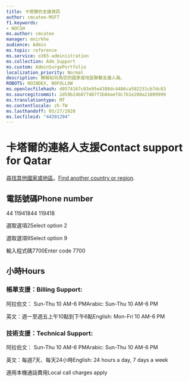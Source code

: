 ```yaml
---
title: 卡塔爾的支援資訊
author: cmcatee-MSFT
f1.keywords:
- NOCSH
ms.author: cmcatee
manager: mnirkhe
audience: Admin
ms.topic: reference
ms.service: o365-administration
ms.collection: Adm_Support
ms.custom: AdminSurgePortfolio
localization_priority: Normal
description: 瞭解如何為您的國家或地區聯繫支援人員。
ROBOTS: NOINDEX, NOFOLLOW
ms.openlocfilehash: d0574167c03e95e4388dc4486ca502231cb7dc83
ms.sourcegitcommit: 2d59b24b877487f3b84aefdc7b1e200a21009999
ms.translationtype: MT
ms.contentlocale: zh-TW
ms.lasthandoff: 05/27/2020
ms.locfileid: "44391294"
---
```

# <a name="contact-support-for-qatar"></a><span data-ttu-id="c849c-103">卡塔爾的連絡人支援</span><span class="sxs-lookup"><span data-stu-id="c849c-103">Contact support for Qatar</span></span>

<span data-ttu-id="c849c-104">[尋找其他國家或地區](../contact-support-for-business-products.md)。</span><span class="sxs-lookup"><span data-stu-id="c849c-104">[Find another country or region](../contact-support-for-business-products.md).</span></span>

## <a name="phone-number"></a><span data-ttu-id="c849c-105">電話號碼</span><span class="sxs-lookup"><span data-stu-id="c849c-105">Phone number</span></span>
<span data-ttu-id="c849c-106">44 119418</span><span class="sxs-lookup"><span data-stu-id="c849c-106">44 119418</span></span>

<span data-ttu-id="c849c-107">選取選項2</span><span class="sxs-lookup"><span data-stu-id="c849c-107">Select option 2</span></span>

<span data-ttu-id="c849c-108">選取選項9</span><span class="sxs-lookup"><span data-stu-id="c849c-108">Select option 9</span></span>

<span data-ttu-id="c849c-109">輸入程式碼7700</span><span class="sxs-lookup"><span data-stu-id="c849c-109">Enter code 7700</span></span>

## <a name="hours"></a><span data-ttu-id="c849c-110">小時</span><span class="sxs-lookup"><span data-stu-id="c849c-110">Hours</span></span>
### <a name="billing-support"></a><span data-ttu-id="c849c-111">帳單支援：</span><span class="sxs-lookup"><span data-stu-id="c849c-111">Billing Support:</span></span>

<span data-ttu-id="c849c-112">阿拉伯文： Sun-Thu 10 AM-6 PM</span><span class="sxs-lookup"><span data-stu-id="c849c-112">Arabic: Sun-Thu 10 AM-6 PM</span></span>

<span data-ttu-id="c849c-113">英文：週一至週五上午10點到下午6點</span><span class="sxs-lookup"><span data-stu-id="c849c-113">English: Mon-Fri 10 AM-6 PM</span></span>

### <a name="technical-support"></a><span data-ttu-id="c849c-114">技術支援：</span><span class="sxs-lookup"><span data-stu-id="c849c-114">Technical Support:</span></span>

<span data-ttu-id="c849c-115">阿拉伯文： Sun-Thu 10 AM-6 PM</span><span class="sxs-lookup"><span data-stu-id="c849c-115">Arabic: Sun-Thu 10 AM-6 PM</span></span>

<span data-ttu-id="c849c-116">英文：每週7天、每天24小時</span><span class="sxs-lookup"><span data-stu-id="c849c-116">English: 24 hours a day, 7 days a week</span></span>

<span data-ttu-id="c849c-117">適用本機通話費用</span><span class="sxs-lookup"><span data-stu-id="c849c-117">Local call charges apply</span></span>
